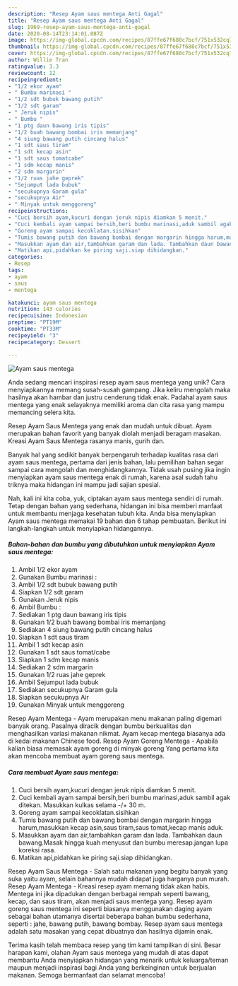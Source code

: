 ```yaml
---
description: "Resep Ayam saus mentega Anti Gagal"
title: "Resep Ayam saus mentega Anti Gagal"
slug: 1969-resep-ayam-saus-mentega-anti-gagal
date: 2020-08-14T23:14:01.087Z
image: https://img-global.cpcdn.com/recipes/87ffe67f680c7bcf/751x532cq70/ayam-saus-mentega-foto-resep-utama.jpg
thumbnail: https://img-global.cpcdn.com/recipes/87ffe67f680c7bcf/751x532cq70/ayam-saus-mentega-foto-resep-utama.jpg
cover: https://img-global.cpcdn.com/recipes/87ffe67f680c7bcf/751x532cq70/ayam-saus-mentega-foto-resep-utama.jpg
author: Willie Tran
ratingvalue: 3.3
reviewcount: 12
recipeingredient:
- "1/2 ekor ayam"
- " Bumbu marinasi "
- "1/2 sdt bubuk bawang putih"
- "1/2 sdt garam"
- " Jeruk nipis"
- " Bumbu "
- "1 ptg daun bawang iris tipis"
- "1/2 buah bawang bombai iris memanjang"
- "4 siung bawang putih cincang halus"
- "1 sdt saus tiram"
- "1 sdt kecap asin"
- "1 sdt saus tomatcabe"
- "1 sdm kecap manis"
- "2 sdm margarin"
- "1/2 ruas jahe geprek"
- "Sejumput lada bubuk"
- "secukupnya Garam gula"
- "secukupnya Air"
- " Minyak untuk menggoreng"
recipeinstructions:
- "Cuci bersih ayam,kucuri dengan jeruk nipis diamkan 5 menit."
- "Cuci kembali ayam sampai bersih,beri bumbu marinasi,aduk sambil agak ditekan. Masukkan kulkas selama -/+ 30 m."
- "Goreng ayam sampai kecoklatan.sisihkan"
- "Tumis bawang putih dan bawang bombai dengan margarin hingga harum,masukkan kecap asin,saus tiram,saus tomat,kecap manis aduk."
- "Masukkan ayam dan air,tambahkan garam dan lada. Tambahkan daun bawang.Masak hingga kuah menyusut dan bumbu meresap.jangan lupa koreksi rasa."
- "Matikan api,pidahkan ke piring saji.siap dihidangkan."
categories:
- Resep
tags:
- ayam
- saus
- mentega

katakunci: ayam saus mentega 
nutrition: 143 calories
recipecuisine: Indonesian
preptime: "PT19M"
cooktime: "PT33M"
recipeyield: "3"
recipecategory: Dessert

---
```



![Ayam saus mentega](https://img-global.cpcdn.com/recipes/87ffe67f680c7bcf/751x532cq70/ayam-saus-mentega-foto-resep-utama.jpg)

Anda sedang mencari inspirasi resep ayam saus mentega yang unik? Cara menyiapkannya memang susah-susah gampang. Jika keliru mengolah maka hasilnya akan hambar dan justru cenderung tidak enak. Padahal ayam saus mentega yang enak selayaknya memiliki aroma dan cita rasa yang mampu memancing selera kita.

Resep Ayam Saus Mentega yang enak dan mudah untuk dibuat. Ayam merupakan bahan favorit yang banyak diolah menjadi beragam masakan. Kreasi Ayam Saus Mentega rasanya manis, gurih dan.

Banyak hal yang sedikit banyak berpengaruh terhadap kualitas rasa dari ayam saus mentega, pertama dari jenis bahan, lalu pemilihan bahan segar sampai cara mengolah dan menghidangkannya. Tidak usah pusing jika ingin menyiapkan ayam saus mentega enak di rumah, karena asal sudah tahu triknya maka hidangan ini mampu jadi sajian spesial.


Nah, kali ini kita coba, yuk, ciptakan ayam saus mentega sendiri di rumah. Tetap dengan bahan yang sederhana, hidangan ini bisa memberi manfaat untuk membantu menjaga kesehatan tubuh kita. Anda bisa menyiapkan Ayam saus mentega memakai 19 bahan dan 6 tahap pembuatan. Berikut ini langkah-langkah untuk menyiapkan hidangannya.

<!--inarticleads1-->

##### Bahan-bahan dan bumbu yang dibutuhkan untuk menyiapkan Ayam saus mentega:

1. Ambil 1/2 ekor ayam
1. Gunakan  Bumbu marinasi :
1. Ambil 1/2 sdt bubuk bawang putih
1. Siapkan 1/2 sdt garam
1. Gunakan  Jeruk nipis
1. Ambil  Bumbu :
1. Sediakan 1 ptg daun bawang iris tipis
1. Gunakan 1/2 buah bawang bombai iris memanjang
1. Sediakan 4 siung bawang putih cincang halus
1. Siapkan 1 sdt saus tiram
1. Ambil 1 sdt kecap asin
1. Gunakan 1 sdt saus tomat/cabe
1. Siapkan 1 sdm kecap manis
1. Sediakan 2 sdm margarin
1. Gunakan 1/2 ruas jahe geprek
1. Ambil Sejumput lada bubuk
1. Sediakan secukupnya Garam gula
1. Siapkan secukupnya Air
1. Gunakan  Minyak untuk menggoreng


Resep Ayam Mentega - Ayam merupakan menu makanan paling digemari banyak orang. Pasalnya diracik dengan bumbu berkualitas dan menghasilkan variasi makanan nikmat. Ayam kecap mentega biasanya ada di kedai makanan Chinese food. Resep Ayam Goreng Mentega - Apabila kalian biasa memasak ayam goreng di minyak goreng Yang pertama kita akan mencoba membuat ayam goreng saus mentega. 

<!--inarticleads2-->

##### Cara membuat Ayam saus mentega:

1. Cuci bersih ayam,kucuri dengan jeruk nipis diamkan 5 menit.
1. Cuci kembali ayam sampai bersih,beri bumbu marinasi,aduk sambil agak ditekan. Masukkan kulkas selama -/+ 30 m.
1. Goreng ayam sampai kecoklatan.sisihkan
1. Tumis bawang putih dan bawang bombai dengan margarin hingga harum,masukkan kecap asin,saus tiram,saus tomat,kecap manis aduk.
1. Masukkan ayam dan air,tambahkan garam dan lada. Tambahkan daun bawang.Masak hingga kuah menyusut dan bumbu meresap.jangan lupa koreksi rasa.
1. Matikan api,pidahkan ke piring saji.siap dihidangkan.


Resep Ayam Saus Mentega - Salah satu makanan yang begitu banyak yang suka yaitu ayam, selain bahannya mudah didapat juga harganya pun murah. Resep Ayam Mentega - Kreasi resep ayam memang tidak akan habis. Mentega ini jika dipadukan dengan berbagai rempah seperti bawang, kecap, dan saus tiram, akan menjadi saus mentega yang. Resep ayam goreng saus mentega ini seperti biasanya menggunakan daging ayam sebagai bahan utamanya disertai beberapa bahan bumbu sederhana, seperti : jahe, bawang putih, bawang bombay. Resep ayam saus mentega adalah satu masakan yang cepat dibuatnya dan hasilnya dijamin enak. 

Terima kasih telah membaca resep yang tim kami tampilkan di sini. Besar harapan kami, olahan Ayam saus mentega yang mudah di atas dapat membantu Anda menyiapkan hidangan yang menarik untuk keluarga/teman maupun menjadi inspirasi bagi Anda yang berkeinginan untuk berjualan makanan. Semoga bermanfaat dan selamat mencoba!
